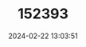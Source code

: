 ---
title: "152393"
category: "Epiphyllum oxypetalum"
draft: false
date: 2024-02-22 13:03:51
languages:
  Spanish; Castilian: ["Nopalillo Criollo"]
  English: ["Dutchman's Pipe Cactus"]
---